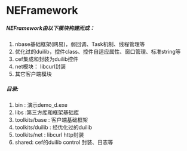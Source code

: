 # NEFramework

##### NEFramework由以下模块构建而成：
1. nbase基础框架(网易)，弱回调、Task机制、线程管理等
2. 优化过的duilib，控件class、控件自适应属性、窗口管理、标准string等
3. cef集成和封装为duilib控件
4. net模块： libcurl封装
5. 其它客户端模块


##### 目录:
1. bin : 演示demo_d.exe
2. libs :第三方库和框架基础库
3. toolkits/base : 客户端基础框架
4. toolkits/duilib : 经优化过的duilib
5. toolkits/net : libcurl http封装 
6. shared: cef的duilib control 封装、日志等
